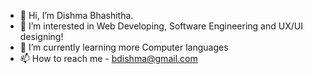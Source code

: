 - 👋 Hi, I’m Dishma Bhashitha.
- 👀 I’m interested in Web Developing, Software Engineering and UX/UI designing!
- 🌱 I’m currently learning more Computer languages
- 📫 How to reach me - bdishma@gmail.com

<!---
Dishma/Dishma is a ✨ special ✨ repository because its `README.md` (this file) appears on your GitHub profile.
You can click the Preview link to take a look at your changes.
--->
